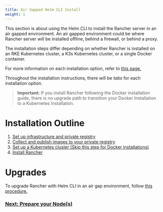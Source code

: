 ```yaml
---
title: Air Gapped Helm CLI Install
weight: 1
---
```


This section is about using the Helm CLI to install the Rancher server in an air gapped environment. An air gapped environment could be where Rancher server will be installed offline, behind a firewall, or behind a proxy.

The installation steps differ depending on whether Rancher is installed on an RKE Kubernetes cluster, a K3s Kubernetes cluster, or a single Docker container.

For more information on each installation option, refer to [this page.](https://rancher.com/docs/rancher/v2.6/en/installation/)

Throughout the installation instructions, there will be _tabs_ for each installation option.

> **Important:** If you install Rancher following the Docker installation guide, there is no upgrade path to transition your Docker Installation to a Kubernetes Installation.

# Installation Outline

1. [Set up infrastructure and private registry](https://rancher.com/docs/rancher/v2.6/en/installation/other-installation-methods/air-gap/prepare-nodes/)
2. [Collect and publish images to your private registry](https://rancher.com/docs/rancher/v2.6/en/installation/other-installation-methods/air-gap/populate-private-registry/)
3. [Set up a Kubernetes cluster (Skip this step for Docker installations)](https://rancher.com/docs/rancher/v2.6/en/installation/other-installation-methods/air-gap/launch-kubernetes/)
4. [Install Rancher](https://rancher.com/docs/rancher/v2.6/en/installation/other-installation-methods/air-gap/install-rancher/)

# Upgrades

To upgrade Rancher with Helm CLI in an air gap environment, follow [this procedure.](https://rancher.com/docs/rancher/v2.6/en/installation/install-rancher-on-k8s/upgrades/)

### [Next: Prepare your Node(s)](https://rancher.com/docs/rancher/v2.6/en/installation/other-installation-methods/air-gap/prepare-nodes/)
